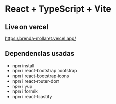 # React + TypeScript + Vite

## Live on vercel

https://brenda-mollaret.vercel.app/

## Dependencias usadas

- npm install
- npm i react-bootstrap bootstrap
- npm i react-bootstrap-icons
- npm i react-router-dom
- npm i yup
- npm i formik
- npm i react-toastify
